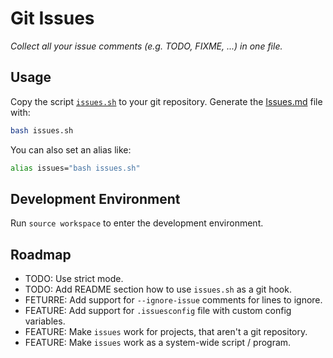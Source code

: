 # Git Issues

*Collect all your issue comments (e.g. TODO, FIXME, ...) in one file.*

## Usage

Copy the script [`issues.sh`](issues.sh) to your git repository.
Generate the [Issues.md](Issues.md) file with:

```bash
bash issues.sh
```

You can also set an alias like:

```bash
alias issues="bash issues.sh"
```

## Development Environment

Run `source workspace` to enter the development environment.

## Roadmap

- TODO: Use strict mode.
- TODO: Add README section how to use `issues.sh` as a git hook.
- FETURRE: Add support for `--ignore-issue` comments for lines to ignore.
- FEATURE: Add support for `.issuesconfig` file with custom config variables.
- FEATURE: Make `issues` work for projects, that aren't a git repository.
- FEATURE: Make `issues` work as a system-wide script / program.

